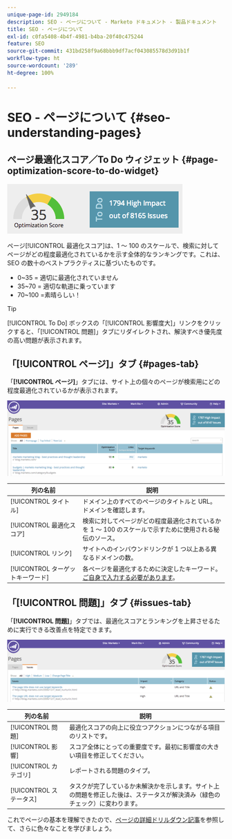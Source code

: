 ```yaml
---
unique-page-id: 2949184
description: SEO - ページについて - Marketo ドキュメント - 製品ドキュメント
title: SEO - ページについて
exl-id: c0fa5408-4b4f-4981-b4ba-20f40c475244
feature: SEO
source-git-commit: 431bd258f9a68bbb9df7acf043085578d3d91b1f
workflow-type: ht
source-wordcount: '289'
ht-degree: 100%

---
```


# SEO - ページについて {#seo-understanding-pages}

## ページ最適化スコア／To Do ウィジェット {#page-optimization-score-to-do-widget}

![](assets/image2014-9-17-21-3a52-3a3.png)

ページ[!UICONTROL 最適化スコア]は、1 ～ 100 のスケールで、検索に対してページがどの程度最適化されているかを示す全体的なランキングです。これは、SEO の数十のベストプラクティスに基づいたものです。

* 0~35 = 適切に最適化されていません
* 35~70 = 適切な軌道に乗っています
* 70~100 =素晴らしい！

>[!TIP]
>
>[!UICONTROL To Do] ボックスの「[!UICONTROL 影響度大]」リンクをクリックすると、「[!UICONTROL 問題]」タブにリダイレクトされ、解決すべき優先度の高い問題が表示されます。

## 「[!UICONTROL ページ]」タブ {#pages-tab}

「**[!UICONTROL ページ]**」タブには、サイト上の個々のページが検索用にどの程度最適化されているかが表示されます。

![](assets/image2014-9-17-21-3a52-3a41.png)

| 列の名前 | 説明 |
|---|---|
| [!UICONTROL タイトル] | ドメイン上のすべてのページのタイトルと URL。ドメインを確認します。 |
| [!UICONTROL 最適化スコア] | 検索に対してページがどの程度最適化されているかを 1 ～ 100 のスケールで示すために使用される秘伝のソース。 |
| [!UICONTROL リンク] | サイトへのインバウンドリンクが 1 つ以上ある異なるドメインの数。 |
| [!UICONTROL ターゲットキーワード] | 各ページを最適化するために決定したキーワード。[ご自身で入力する必要があります](/help/marketo/product-docs/additional-apps/seo/pages/seo-using-the-page-detail-drill-down.md)。 |

## 「[!UICONTROL 問題]」タブ {#issues-tab}

「**[!UICONTROL 問題]**」タブでは、最適化スコアとランキングを上昇させるために実行できる改善点を特定できます。

![](assets/image2014-9-17-21-3a53-3a15.png)

| 列の名前 | 説明 |
|---|---|
| [!UICONTROL 問題] | 最適化スコアの向上に役立つアクションにつながる項目のリストです。 |
| [!UICONTROL 影響] | スコア全体にとっての重要度です。最初に影響度の大きい項目を修正してください。 |
| [!UICONTROL カテゴリ] | レポートされる問題のタイプ。 |
| [!UICONTROL ステータス] | タスクが完了しているか未解決かを示します。サイト上の問題を修正した後は、ステータスが解決済み（緑色のチェック）に変わります。 |

これでページの基本を理解できたので、[ページの詳細ドリルダウン記事](/help/marketo/product-docs/additional-apps/seo/pages/seo-using-the-page-detail-drill-down.md)を参照して、さらに色々なことを学びましょう。
